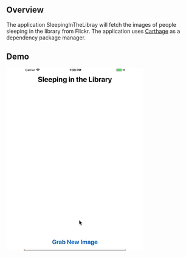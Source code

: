 ## Overview

The application SleepingInTheLibray will fetch the images of people sleeping in the library from Flickr. The application uses [Carthage](https://github.com/Carthage/Carthage) as a dependency package manager.

## Demo

![SleepingInTheLibrary](../Images/SleepingInTheLibrary.gif)